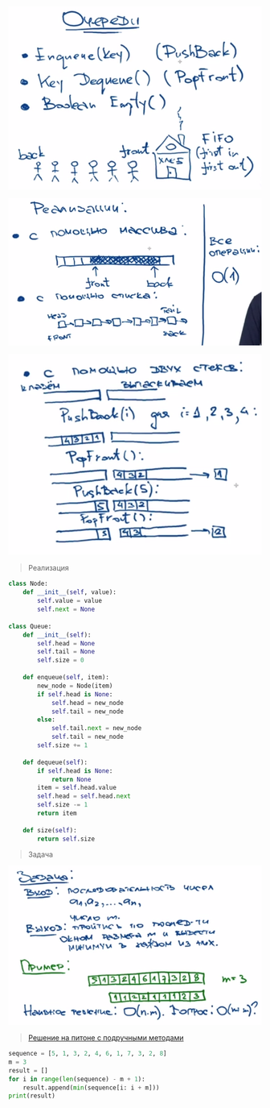 ![img.png](assets/Queue/img.png)

![img_1.png](assets/Queue/img_1.png)

![img_2.png](assets/Queue/img_2.png)

> Реализация

```python
class Node:
    def __init__(self, value):
        self.value = value
        self.next = None

class Queue:
    def __init__(self):
        self.head = None
        self.tail = None
        self.size = 0

    def enqueue(self, item):
        new_node = Node(item)
        if self.head is None:
            self.head = new_node
            self.tail = new_node
        else:
            self.tail.next = new_node
            self.tail = new_node
        self.size += 1

    def dequeue(self):
        if self.head is None:
            return None
        item = self.head.value
        self.head = self.head.next
        self.size -= 1
        return item

    def size(self):
        return self.size
```

> Задача

![img_3.png](assets/Queue/img_3.png)

> <a href=solvings/Queue/WindowSlideMinimum.py>Решение на питоне с подручными методами</a>

```python
sequence = [5, 1, 3, 2, 4, 6, 1, 7, 3, 2, 8]
m = 3
result = []
for i in range(len(sequence) - m + 1):
    result.append(min(sequence[i: i + m]))
print(result)
```